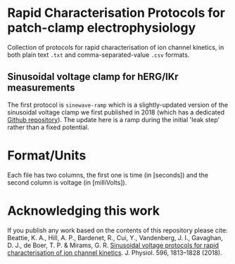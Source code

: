 # Rapid Characterisation Protocols for patch-clamp electrophysiology
Collection of protocols for rapid characterisation of ion channel kinetics, in both plain text `.txt` and comma-separated-value `.csv` formats.

## Sinusoidal voltage clamp for hERG/IKr measurements

The first protocol is `sinewave-ramp` which is a slightly-updated version of the sinusoidal voltage clamp we first published in 2018 (which has a dedicated [Github repository](http://www.github.com/mirams/sine-wave)). The update here is a ramp during the initial 'leak step' rather than a fixed potential.

# Format/Units
Each file has two columns, the first one is time (in [seconds]) and the second column is voltage (in [milliVolts]).

# Acknowledging this work
If you publish any work based on the contents of this repository please cite:  
Beattie, K. A., Hill, A. P., Bardenet, R., Cui, Y., Vandenberg, J. I., Gavaghan, D. J., de Boer, T. P. & Mirams, G. R. [Sinusoidal voltage protocols for rapid characterisation of ion channel kinetics](https://doi.org/10.1113/JP275733). J. Physiol. 596, 1813–1828 (2018).
